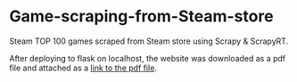 # Game-scraping-from-Steam-store
Steam TOP 100 games scraped from Steam store using Scrapy &amp; ScrapyRT.

After deploying to flask on localhost, the website was downloaded as a pdf file and attached as a [link to the pdf file](https://cutt.ly/Im8WA0v).
